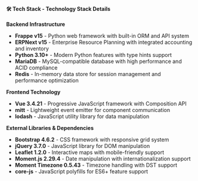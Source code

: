 #### 🛠️ Tech Stack - Technology Stack Details

**Backend Infrastructure**

- **Frappe v15** - Python web framework with built-in ORM and API system
- **ERPNext v15** - Enterprise Resource Planning with integrated accounting and inventory
- **Python 3.10+** - Modern Python features with type hints support
- **MariaDB** - MySQL-compatible database with high performance and ACID compliance
- **Redis** - In-memory data store for session management and performance optimization

**Frontend Technology**

- **Vue 3.4.21** - Progressive JavaScript framework with Composition API
- **mitt** - Lightweight event emitter for component communication
- **lodash** - JavaScript utility library for data manipulation

**External Libraries & Dependencies**

- **Bootstrap 4.6.2** - CSS framework with responsive grid system
- **jQuery 3.7.0** - JavaScript library for DOM manipulation
- **Leaflet 1.2.0** - Interactive maps with mobile-friendly support
- **Moment.js 2.29.4** - Date manipulation with internationalization support
- **Moment Timezone 0.5.43** - Timezone handling with DST support
- **core-js** - JavaScript polyfills for ES6+ feature support
